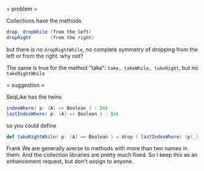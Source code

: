 = problem =

Collections have the methods

```scala
drop, dropWhile (from the left)
dropRight       (from the right)
```

but there is no `dropRightWhile`, no complete symmetry
of dropping from the left or from the right. why not?

The same is true for the method "take": `take, takeWhile, takeRight`, but no `takeRightWhile`

= suggestion =

SeqLike has the twins  
```scala
indexWhere( p: (A) => Boolean ) : Int
lastIndexWhere( p: (A) => Boolean ) : Int
```
so you could define

```scala
def takeRightWhile( p: (A) => Boolean ) = drop ( lastIndexWhere( !p(_) ) + 1 )
```

Frank
We are generally averse to methods with more than two names in them. And the collection libraries are pretty much fixed. So I keep this as an enhancement request, but don't assign to anyone.
